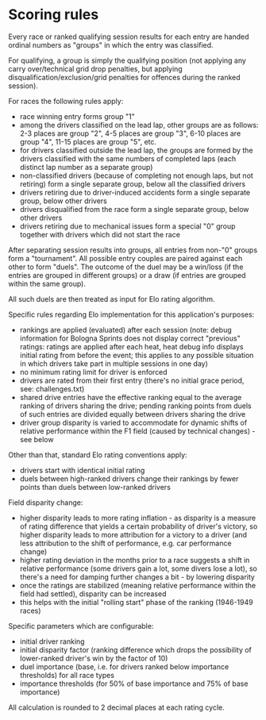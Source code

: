 Scoring rules
=============

Every race or ranked qualifying session results for each entry are handed ordinal numbers as "groups" in which the entry was classified.

For qualifying, a group is simply the qualifying position (not applying any carry over/technical grid drop penalties, but applying disqualification/exclusion/grid penalties for offences during the ranked session).

For races the following rules apply:

* race winning entry forms group "1"
* among the drivers classified on the lead lap, other groups are as follows: 2-3 places are group "2", 4-5 places are group "3", 6-10 places are group "4", 11-15 places are group "5", etc.
* for drivers classified outside the lead lap, the groups are formed by the drivers classified with the same numbers of completed laps (each distinct lap number as a separate group)
* non-classified drivers (because of completing not enough laps, but not retiring) form a single separate group, below all the classified drivers
* drivers retiring due to driver-induced accidents form a single separate group, below other drivers
* drivers disqualified from the race form a single separate group, below other drivers
* drivers retiring due to mechanical issues form a special "0" group together with drivers which did not start the race

After separating session results into groups, all entries from non-"0" groups form a "tournament". All possible entry couples are paired against each other to form "duels". The outcome of the duel may be a win/loss (if the entries are grouped in different groups) or a draw (if entries are grouped within the same group).

All such duels are then treated as input for Elo rating algorithm.

Specific rules regarding Elo implementation for this application's purposes:

* rankings are applied (evaluated) after each session (note: debug information for Bologna Sprints does not display correct "previous" ratings: ratings are applied after each heat, heat debug info displays initial rating from before the event; this applies to any possible situation in which drivers take part in multiple sessions in one day)
* no minimum rating limit for driver is enforced
* drivers are rated from their first entry (there's no initial grace period, see: challenges.txt)
* shared drive entries have the effective ranking equal to the average ranking of drivers sharing the drive; pending ranking points from duels of such entries are divided equally between drivers sharing the drive
* driver group disparity is varied to accommodate for dynamic shifts of relative performance within the F1 field (caused by technical changes) - see below

Other than that, standard Elo rating conventions apply:

* drivers start with identical initial rating
* duels between high-ranked drivers change their rankings by fewer points than duels between low-ranked drivers

Field disparity change:

* higher disparity leads to more rating inflation - as disparity is a measure of rating difference that yields a certain probability of driver's victory, so higher disparity leads to more attribution for a victory to a driver (and less attribution to the shift of performance, e.g. car performance change)
* higher rating deviation in the months prior to a race suggests a shift in relative performance (some drivers gain a lot, some divers lose a lot), so there's a need for damping further changes a bit - by lowering disparity
* once the ratings are stabilized (meaning relative performance within the field had settled), disparity can be increased
* this helps with the initial "rolling start" phase of the ranking (1946-1949 races)

Specific parameters which are configurable:

* initial driver ranking
* initial disparity factor (ranking difference which drops the possibility of lower-ranked driver's win by the factor of 10)
* duel importance (base, i.e. for drivers ranked below importance thresholds) for all race types
* importance thresholds (for 50% of base importance and 75% of base importance)

All calculation is rounded to 2 decimal places at each rating cycle.
